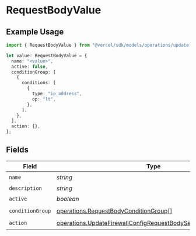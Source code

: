 # RequestBodyValue

## Example Usage

```typescript
import { RequestBodyValue } from "@vercel/sdk/models/operations/updatefirewallconfig.js";

let value: RequestBodyValue = {
  name: "<value>",
  active: false,
  conditionGroup: [
    {
      conditions: [
        {
          type: "ip_address",
          op: "lt",
        },
      ],
    },
  ],
  action: {},
};
```

## Fields

| Field                                                                                                                                                | Type                                                                                                                                                 | Required                                                                                                                                             | Description                                                                                                                                          |
| ---------------------------------------------------------------------------------------------------------------------------------------------------- | ---------------------------------------------------------------------------------------------------------------------------------------------------- | ---------------------------------------------------------------------------------------------------------------------------------------------------- | ---------------------------------------------------------------------------------------------------------------------------------------------------- |
| `name`                                                                                                                                               | *string*                                                                                                                                             | :heavy_check_mark:                                                                                                                                   | N/A                                                                                                                                                  |
| `description`                                                                                                                                        | *string*                                                                                                                                             | :heavy_minus_sign:                                                                                                                                   | N/A                                                                                                                                                  |
| `active`                                                                                                                                             | *boolean*                                                                                                                                            | :heavy_check_mark:                                                                                                                                   | N/A                                                                                                                                                  |
| `conditionGroup`                                                                                                                                     | [operations.RequestBodyConditionGroup](../../models/operations/requestbodyconditiongroup.md)[]                                                       | :heavy_check_mark:                                                                                                                                   | N/A                                                                                                                                                  |
| `action`                                                                                                                                             | [operations.UpdateFirewallConfigRequestBodySecurityRequest2Action](../../models/operations/updatefirewallconfigrequestbodysecurityrequest2action.md) | :heavy_check_mark:                                                                                                                                   | N/A                                                                                                                                                  |